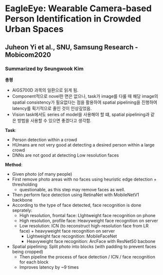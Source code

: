 # EagleEye: Wearable Camera-based Person Identification in Crowded Urban Spaces
## Juheon Yi et al., SNU, Samsung Research - Mobicom2020
### Summarized by Seungwook Kim

**총평**
* AIGS700D 과목의 일환으로 읽게 됨.
* Component적으로 novel한 면은 없으나, task가 image를 다룰 때 해당 image의 spatial consistency가 필요없다는 점을 활용하여 spatial pipelining을 진행하여 latency를 획기적으로 줄인 것이 인상깊었음.
* Vision task에서도 series of model을 사용해야 할 떄, spatial pipelining과 같은 방법을 사용할 수 있으면 좋겠다고 생각함.

**Task**:
* Person detection within a crowd
* HUmans are not very good at detecting a desired person within a large crowd
* DNNs are not good at detecting Low resolution faces

**Method**:
* Given photo (of many people)
* First remove photo areas with no faces using heuristic edge detection + thresholding
    * questionable, as this step may remove faces as well.
* Then perform face detection using RetinaNet with MobileNetV1 backbone
* According to the type of face detected, face recognition is done seprately:
    * High resolution, frontal face: LIghtweight face recognition on phone 
    * High resolution, profile face: Heavyweight face recognition on server
    * Low resolution: ICN (to reconstruct high-resolution face from LR face) + heavyweight face recognition on server
        * Lightweight face recognition: MobileFaceNet
        * Heavyweight face recognition: ArcFace with ResNet50 bacbone
* Spatial pipelining: Split photo into blocks (with padding to prevent faces being cropped)
    * Then pipeline the process of face detection / ICN / face recognition for each block
    * Improves latency by ~9 times

